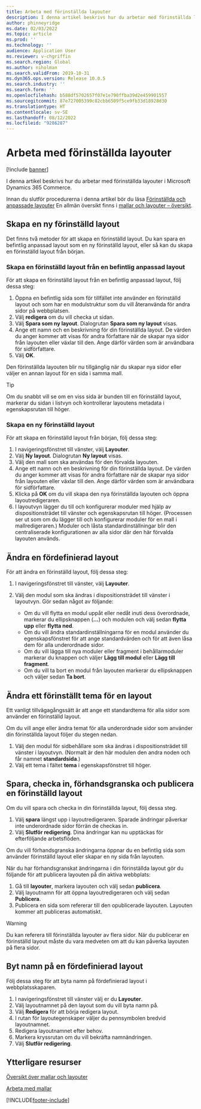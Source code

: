 ```yaml
---
title: Arbeta med förinställda layouter
description: I denna artikel beskrivs hur du arbetar med förinställda layouter i Microsoft Dynamics 365 Commerce.
author: phinneyridge
ms.date: 02/03/2022
ms.topic: article
ms.prod: ''
ms.technology: ''
audience: Application User
ms.reviewer: v-chgriffin
ms.search.region: Global
ms.author: niholman
ms.search.validFrom: 2019-10-31
ms.dyn365.ops.version: Release 10.0.5
ms.search.industry: ''
ms.search.form: ''
ms.openlocfilehash: b588df5702657f07e1e790ffba39d2e459901557
ms.sourcegitcommit: 87e727005399c82cbb6509f5ce9fb33d18928d30
ms.translationtype: HT
ms.contentlocale: sv-SE
ms.lasthandoff: 08/12/2022
ms.locfileid: "9286287"
---
```

# <a name="work-with-preset-layouts"></a>Arbeta med förinställda layouter

[!include [banner](includes/banner.md)]

I denna artikel beskrivs hur du arbetar med förinställda layouter i Microsoft Dynamics 365 Commerce.

Innan du slutför procedurerna i denna artikel bör du läsa [Förinställda och anpassade layouter](templates-layouts-overview.md#preset-and-custom-layouts) En allmän översikt finns i [mallar och layouter – översikt](templates-layouts-overview.md).

## <a name="create-a-new-preset-layout"></a>Skapa en ny förinställd layout

Det finns två metoder för att skapa en förinställd layout. Du kan spara en befintlig anpassad layout som en ny förinställd layout, eller så kan du skapa en förinställd layout från början.

### <a name="create-a-preset-layout-from-an-existing-custom-layout"></a>Skapa en förinställd layout från en befintlig anpassad layout

För att skapa en förinställd layout från en befintlig anpassad layout, följ dessa steg:

1. Öppna en befintlig sida som för tillfället inte använder en förinställd layout och som har en modulstruktur som du vill återanvända för andra sidor på webbplatsen.
1. Välj **redigera** om du vill checka ut sidan.
1. Välj **Spara som ny layout**. Dialogrutan **Spara som ny layout** visas.
1. Ange ett namn och en beskrivning för din förinställda layout. De värden du anger kommer att visas för andra författare när de skapar nya sidor från layouten eller växlar till den. Ange därför värden som är användbara för sidförfattare.
1. Välj **OK**.

Den förinställda layouten blir nu tillgänglig när du skapar nya sidor eller väljer en annan layout för en sida i samma mall.

> [!TIP]
> Om du snabbt vill se om en viss sida är bunden till en förinställd layout, markerar du sidan i listvyn och kontrollerar layoutens metadata i egenskapsrutan till höger.

### <a name="create-a-new-preset-layout"></a>Skapa en ny förinställd layout

För att skapa en förinställd layout från början, följ dessa steg:

1. I navigeringsfönstret till vänster, välj **Layouter**.
1. Välj **Ny layout**. Dialogrutan **Ny layout** visas.
1. Välj den mall som ska användas för den förvalda layouten.
1. Ange ett namn och en beskrivning för din förinställda layout. De värden du anger kommer att visas för andra författare när de skapar nya sidor från layouten eller växlar till den. Ange därför värden som är användbara för sidförfattare.
1. Klicka på **OK** om du vill skapa den nya förinställda layouten och öppna layoutredigeraren.
1. I layoutvyn lägger du till och konfigurerar moduler med hjälp av dispositionsträdet till vänster och egenskapsrutan till höger. (Processen ser ut som om du lägger till och konfigurerar moduler för en mall i mallredigeraren.) Moduler och låsta standardinställningar blir den centraliserade konfigurationen av alla sidor där den här förvalda layouten används.

## <a name="modify-a-preset-layout"></a>Ändra en fördefinierad layout

För att ändra en förinställd layout, följ dessa steg:

1. I navigeringsfönstret till vänster, välj **Layouter**.
1. Välj den modul som ska ändras i dispositionsträdet till vänster i layoutvyn. Gör sedan något av följande:

    - Om du vill flytta en modul uppåt eller nedåt inuti dess överordnade, markerar du ellipsknappen (**...**) och modulen och välj sedan **flytta upp** eller **flytta ned**.
    - Om du vill ändra standardinställningarna för en modul använder du egenskapsfönstret för att ange standardvärden och för att även låsa dem för alla underordnade sidor.
    - Om du vill lägga till nya moduler eller fragment i behållarmoduler markerar du knappen och väljer **Lägg till modul** eller **Lägg till fragment**.
    - Om du vill ta bort en modul från layouten markerar du ellipsknappen och väljer sedan **Ta bort**.

## <a name="change-a-preset-layout-theme"></a>Ändra ett förinställt tema för en layout

Ett vanligt tillvägagångssätt är att ange ett standardtema för alla sidor som använder en förinställd layout.

Om du vill ange eller ändra temat för alla underordnade sidor som använder din förinställda layout följer du stegen nedan.

1. Välj den modul för sidbehållare som ska ändras i dispositionsträdet till vänster i layoutvyn. (Normalt är den här modulen den andra noden och får namnet **standardsida**.)
1. Välj ett tema i fältet **tema** i egenskapsfönstret till höger.

## <a name="save-check-in-preview-and-publish-a-preset-layout"></a>Spara, checka in, förhandsgranska och publicera en förinställd layout

Om du vill spara och checka in din förinställda layout, följ dessa steg.

1. Välj **spara** längst upp i layoutredigeraren. Sparade ändringar påverkar inte underordnade sidor förrän de checkas in.
1. Välj **Slutför redigering**. Dina ändringar kan nu upptäckas för efterföljande arbetsflöden.

Om du vill förhandsgranska ändringarna öppnar du en befintlig sida som använder förinställd layout eller skapar en ny sida från layouten.

När du har förhandsgranskat ändringarna i din förinställda layout gör du följande för att publicera layouten på din aktiva webbplats:

1. Gå till **layouter**, markera layouten och välj sedan **publicera**.
1. Välj layoutnamn för att öppna layoutredigeraren och välj sedan **Publicera**.
1. Publicera en sida som refererar till den opublicerade layouten. Layouten kommer att publiceras automatiskt.

> [!WARNING]
> Du kan referera till förinställda layouter av flera sidor. När du publicerar en förinställd layout måste du vara medveten om att du kan påverka layouten på flera sidor.

## <a name="rename-a-preset-layout"></a>Byt namn på en fördefinierad layout

Följ dessa steg för att byta namn på fördefinierad layout i webbplatsskaparen.

1. I navigeringsfönstret till vänster välj er du **Layouter**.
1. Välj layoutnamnet på den layout som du vill byta namn på.
1. Välj **Redigera** för att börja redigera layout.
1. I rutan för layoutegenskaper väljer du pennsymbolen bredvid layoutnamnet.
1. Redigera layoutnamnet efter behov.
1. Markera kryssrutan om du vill bekräfta namnändringen.
1. Välj **Slutför redigering**.

## <a name="additional-resources"></a>Ytterligare resurser

[Översikt över mallar och layouter](templates-layouts-overview.md)

[Arbeta med mallar](work-with-templates.md)


[!INCLUDE[footer-include](../includes/footer-banner.md)]
